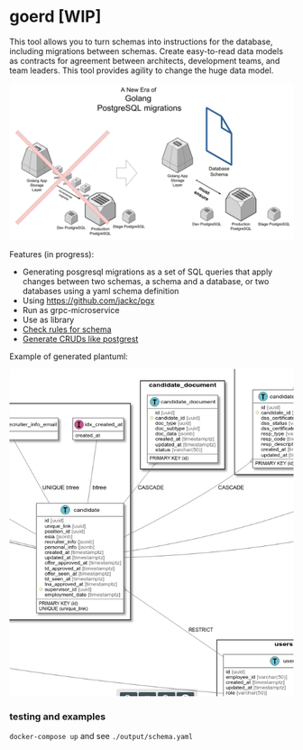 # goerd [WIP]

This tool allows you to turn schemas into instructions for the database, including migrations between schemas. Create easy-to-read data models as contracts for agreement between architects, development teams, and team leaders. This tool provides agility to change the huge data model.

![Conceptual view](concept.png)

Features (in progress):

- Generating posgresql migrations as a set of SQL queries that apply changes between two schemas, a schema and a database, or two databases using a yaml schema definition
- Using https://github.com/jackc/pgx
- Run as grpc-microservice
- Use as library
- [Check rules for schema](https://wiki.postgresql.org/wiki/Don't_Do_This)
- [Generate CRUDs like postgrest](https://github.com/PostgREST/postgrest)

Example of generated plantuml:

![Plantuml view](plantuml-example.png)

### testing and examples 
```docker-compose up``` and see `./output/schema.yaml`